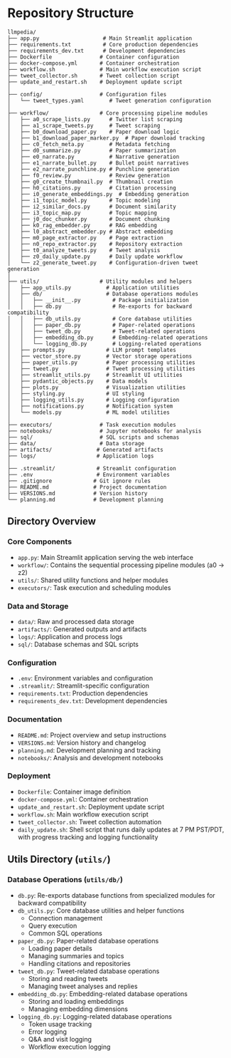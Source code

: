 # Repository Structure

```
llmpedia/
├── app.py                    # Main Streamlit application
├── requirements.txt          # Core production dependencies
├── requirements_dev.txt      # Development dependencies
├── Dockerfile               # Container configuration
├── docker-compose.yml       # Container orchestration
├── workflow.sh              # Main workflow execution script
├── tweet_collector.sh       # Tweet collection script
├── update_and_restart.sh    # Deployment update script
│
├── config/                  # Configuration files
│   └── tweet_types.yaml        # Tweet generation configuration
│
├── workflow/                # Core processing pipeline modules
│   ├── a0_scrape_lists.py      # Twitter list scraping
│   ├── a1_scrape_tweets.py     # Tweet scraping
│   ├── b0_download_paper.py    # Paper download logic
│   ├── b1_download_paper_marker.py  # Paper download tracking
│   ├── c0_fetch_meta.py        # Metadata fetching
│   ├── d0_summarize.py         # Paper summarization
│   ├── e0_narrate.py           # Narrative generation
│   ├── e1_narrate_bullet.py    # Bullet point narratives
│   ├── e2_narrate_punchline.py # Punchline generation
│   ├── f0_review.py            # Review generation
│   ├── g0_create_thumbnail.py  # Thumbnail creation
│   ├── h0_citations.py         # Citation processing
│   ├── i0_generate_embeddings.py  # Embedding generation
│   ├── i1_topic_model.py       # Topic modeling
│   ├── i2_similar_docs.py      # Document similarity
│   ├── i3_topic_map.py         # Topic mapping
│   ├── j0_doc_chunker.py       # Document chunking
│   ├── k0_rag_embedder.py      # RAG embedding
│   ├── l0_abstract_embedder.py # Abstract embedding
│   ├── m0_page_extractor.py    # Page extraction
│   ├── n0_repo_extractor.py    # Repository extraction
│   ├── t0_analyze_tweets.py    # Tweet analysis
│   ├── z0_daily_update.py      # Daily update workflow
│   └── z2_generate_tweet.py    # Configuration-driven tweet generation
│
├── utils/                   # Utility modules and helpers
│   ├── app_utils.py           # Application utilities
│   ├── db/                    # Database operations modules
│   │   ├── __init__.py          # Package initialization
│   │   ├── db.py                # Re-exports for backward compatibility
│   │   ├── db_utils.py          # Core database utilities
│   │   ├── paper_db.py          # Paper-related operations
│   │   ├── tweet_db.py          # Tweet-related operations
│   │   ├── embedding_db.py      # Embedding-related operations
│   │   └── logging_db.py        # Logging-related operations
│   ├── prompts.py             # LLM prompt templates
│   ├── vector_store.py        # Vector storage operations
│   ├── paper_utils.py         # Paper processing utilities
│   ├── tweet.py               # Tweet processing utilities
│   ├── streamlit_utils.py     # Streamlit UI utilities
│   ├── pydantic_objects.py    # Data models
│   ├── plots.py               # Visualization utilities
│   ├── styling.py             # UI styling
│   ├── logging_utils.py       # Logging configuration
│   ├── notifications.py       # Notification system
│   └── models.py              # ML model utilities
│
├── executors/               # Task execution modules
├── notebooks/               # Jupyter notebooks for analysis
├── sql/                     # SQL scripts and schemas
├── data/                    # Data storage
├── artifacts/              # Generated artifacts
├── logs/                   # Application logs
│
├── .streamlit/             # Streamlit configuration
├── .env                    # Environment variables
├── .gitignore             # Git ignore rules
├── README.md              # Project documentation
├── VERSIONS.md            # Version history
└── planning.md            # Development planning
```

## Directory Overview

### Core Components
- `app.py`: Main Streamlit application serving the web interface
- `workflow/`: Contains the sequential processing pipeline modules (a0 → z2)
- `utils/`: Shared utility functions and helper modules
- `executors/`: Task execution and scheduling modules

### Data and Storage
- `data/`: Raw and processed data storage
- `artifacts/`: Generated outputs and artifacts
- `logs/`: Application and process logs
- `sql/`: Database schemas and SQL scripts

### Configuration
- `.env`: Environment variables and configuration
- `.streamlit/`: Streamlit-specific configuration
- `requirements.txt`: Production dependencies
- `requirements_dev.txt`: Development dependencies

### Documentation
- `README.md`: Project overview and setup instructions
- `VERSIONS.md`: Version history and changelog
- `planning.md`: Development planning and tracking
- `notebooks/`: Analysis and development notebooks

### Deployment
- `Dockerfile`: Container image definition
- `docker-compose.yml`: Container orchestration
- `update_and_restart.sh`: Deployment update script
- `workflow.sh`: Main workflow execution script
- `tweet_collector.sh`: Tweet collection automation
- `daily_update.sh`: Shell script that runs daily updates at 7 PM PST/PDT, with progress tracking and logging functionality

## Utils Directory (`utils/`)

### Database Operations (`utils/db/`)
- `db.py`: Re-exports database functions from specialized modules for backward compatibility
- `db_utils.py`: Core database utilities and helper functions
  - Connection management
  - Query execution
  - Common SQL operations
- `paper_db.py`: Paper-related database operations
  - Loading paper details
  - Managing summaries and topics
  - Handling citations and repositories
- `tweet_db.py`: Tweet-related database operations
  - Storing and reading tweets
  - Managing tweet analyses and replies
- `embedding_db.py`: Embedding-related database operations
  - Storing and loading embeddings
  - Managing embedding dimensions
- `logging_db.py`: Logging-related database operations
  - Token usage tracking
  - Error logging
  - Q&A and visit logging
  - Workflow execution logging 